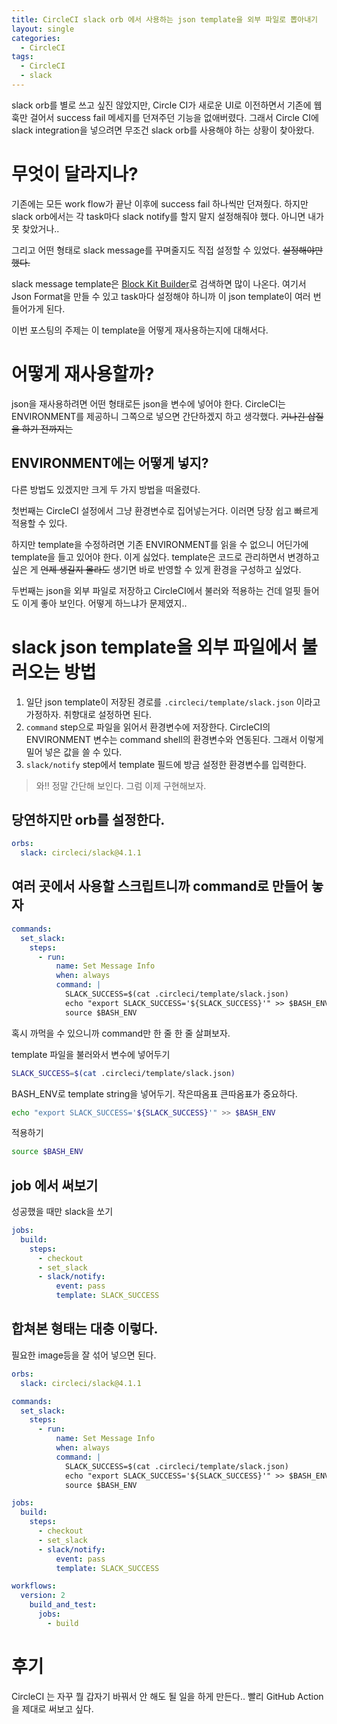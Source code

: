 ```yaml
---
title: CircleCI slack orb 에서 사용하는 json template을 외부 파일로 뽑아내기
layout: single
categories:
  - CircleCI
tags:
  - CircleCI
  - slack
---
```

slack orb를 별로 쓰고 싶진 않았지만, Circle CI가 새로운 UI로 이전하면서 기존에 웹훅만 걸어서
success fail 메세지를 던져주던 기능을 없애버렸다. 그래서 Circle CI에 slack integration을
넣으려면 무조건 slack orb를 사용해야 하는 상황이 찾아왔다.


# 무엇이 달라지나?

기존에는 모든 work flow가 끝난 이후에 success fail 하나씩만 던져줬다. 하지만 slack orb에서는
각 task마다 slack notify를 할지 말지 설정해줘야 했다. 아니면 내가 못 찾았거나..

그리고 어떤 형태로 slack message를 꾸며줄지도 직접 설정할 수 있었다. ~~설정해야만 했다.~~

slack message template은 [Block Kit Builder](https://api.slack.com/tools/block-kit-builder)로
검색하면 많이 나온다. 여기서 Json Format을 만들 수 있고 task마다 설정해야 하니까 이 json template이
여러 번 들어가게 된다.

이번 포스팅의 주제는 이 template을 어떻게 재사용하는지에 대해서다.

# 어떻게 재사용할까?

json을 재사용하려면 어떤 형태로든 json을 변수에 넣어야 한다. CircleCI는 ENVIRONMENT를 제공하니
그쪽으로 넣으면 간단하겠지 하고 생각했다. ~~기나긴 삽질을 하기 전까지는~~

## ENVIRONMENT에는 어떻게 넣지?
다른 방법도 있겠지만 크게 두 가지 방법을 떠올렸다.

첫번째는 CircleCI 설정에서 그냥 환경변수로 집어넣는거다.
이러면 당장 쉽고 빠르게 적용할 수 있다.

하지만 template을 수정하려면 기존 ENVIRONMENT를 읽을 수 없으니
어딘가에 template을 들고 있어야 한다. 이게 싫었다. template은 코드로 관리하면서 변경하고 싶은 게 ~~언제 생길지 몰라도~~
생기면 바로 반영할 수 있게 환경을 구성하고 싶었다.

두번째는 json을 외부 파일로 저장하고 CircleCI에서 불러와 적용하는 건데 얼핏 들어도 이게 좋아 보인다.
어떻게 하느냐가 문제였지..


# slack json template을 외부 파일에서 불러오는 방법
1. 일단 json template이 저장된 경로를 `.circleci/template/slack.json` 이라고 가정하자. 취향대로 설정하면 된다.
2. `command` step으로 파일을 읽어서 환경변수에 저장한다. CircleCI의 ENVIRONMENT 변수는 command shell의 환경변수와 연동된다.
그래서 이렇게 밀어 넣은 값을 쓸 수 있다.
3. `slack/notify` step에서 template 필드에 방금 설정한 환경변수를 입력한다.

> 와!! 정말 간단해 보인다. 그럼 이제 구현해보자.

## 당연하지만 orb를 설정한다.

```yml
orbs:
  slack: circleci/slack@4.1.1
```

## 여러 곳에서 사용할 스크립트니까 command로 만들어 놓자

```yml
commands:
  set_slack:
    steps:
      - run:
          name: Set Message Info
          when: always
          command: |
            SLACK_SUCCESS=$(cat .circleci/template/slack.json)
            echo "export SLACK_SUCCESS='${SLACK_SUCCESS}'" >> $BASH_ENV
            source $BASH_ENV
```

혹시 까먹을 수 있으니까 command만 한 줄 한 줄 살펴보자.

template 파일을 불러와서 변수에 넣어두기
```sh
SLACK_SUCCESS=$(cat .circleci/template/slack.json)
```

BASH_ENV로 template string을 넣어두기. 작은따옴표 큰따옴표가 중요하다.
```sh
echo "export SLACK_SUCCESS='${SLACK_SUCCESS}'" >> $BASH_ENV
```

적용하기
```sh
source $BASH_ENV
```

## job 에서 써보기

성공했을 때만 slack을 쏘기
```yml
jobs:
  build:
    steps:
      - checkout
      - set_slack
      - slack/notify:
          event: pass
          template: SLACK_SUCCESS
```

## 합쳐본 형태는 대충 이렇다.

필요한 image등을 잘 섞어 넣으면 된다.
```yml
orbs:
  slack: circleci/slack@4.1.1

commands:
  set_slack:
    steps:
      - run:
          name: Set Message Info
          when: always
          command: |
            SLACK_SUCCESS=$(cat .circleci/template/slack.json)
            echo "export SLACK_SUCCESS='${SLACK_SUCCESS}'" >> $BASH_ENV
            source $BASH_ENV

jobs:
  build:
    steps:
      - checkout
      - set_slack
      - slack/notify:
          event: pass
          template: SLACK_SUCCESS

workflows:
  version: 2
    build_and_test:
      jobs:
        - build
```

# 후기

CircleCI 는 자꾸 뭘 갑자기 바꿔서 안 해도 될 일을 하게 만든다..
빨리 GitHub Action을 제대로 써보고 싶다.
